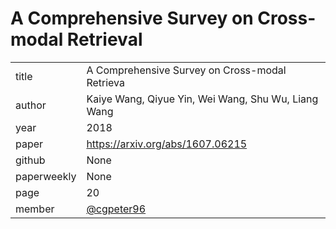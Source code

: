 # A Comprehensive Survey on Cross-modal Retrieval

|  |  |
| :--- | :--- |
| title | A Comprehensive Survey on Cross-modal Retrieva |
| author | Kaiye Wang, Qiyue Yin, Wei Wang, Shu Wu, Liang Wang |
| year | 2018 |
| paper |   https://arxiv.org/abs/1607.06215 |
| github |  None |
| paperweekly | None |
| page | 20 |
| member | [@cgpeter96](https://github.com/cgpeter96)  |
